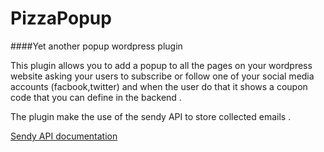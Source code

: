 # PizzaPopup
####Yet another popup wordpress plugin 

This plugin allows you to add a popup to all the pages on your wordpress 
website asking your users to subscribe or follow one of your social media accounts (facbook,twitter)
and when the user do that it shows a coupon code that you can define in the backend .


The plugin make the use of the sendy API to store collected emails .

[Sendy API documentation ](https://sendy.co/api)
